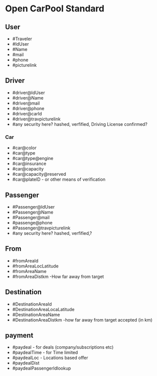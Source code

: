 # Open CarPool Standard


## User
- #Traveler
- #IdUser
- #Name
- #mail
- #phone
- #picturelink

## Driver
- #driver@IdUser
- #driver@Name
- #driver@mail
- #driver@phone
- #driver@carId
- #driver@travpicturelink
- #any security here? hashed, verfified, Driving License confirmed? 

### Car
- #car@color
- #car@type
- #car@type@engine
- #car@insurance
- #car@capacity
- #car@capacity@reserved
- #car@plateID - or other means of verification


## Passenger
- #Passenger@IdUser
- #Passenger@Name
- #Passenger@mail
- #passenge@phone
- #Passenger@travpicturelink
- #any security here? hashed, verfified,?


## From
- #fromAreaId
- #fromAreaLocLatitude
- #fromAreaName
- #fromAreaDistkm -How far away from target


## Destination
- #DestinationAreaId
- #DestinationAreaLocaLatitude
- #DestinationAreaName
- #DestinationAreaDistkm -how far away from target accepted (in km)


## payment
- #paydeal - for deals (company/subscriptions etc)
- #paydealTime - for Time limited
- #paydealLoc - Locations based offer
- #paydealDist
- #paydealPassengerIdlookup

